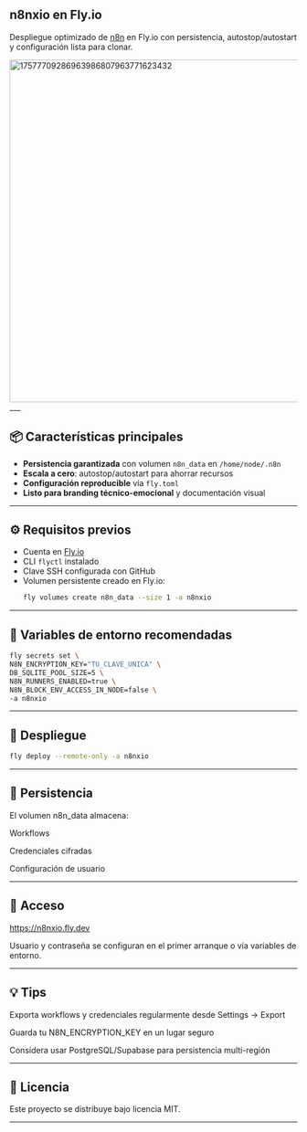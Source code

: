 ## n8nxio en Fly.io

Despliegue optimizado de [n8n](https://n8n.io) en Fly.io con persistencia, autostop/autostart y configuración lista para clonar.

<img width="600" height="600" alt="17577709286963986807963771623432" src="https://github.com/user-attachments/assets/31ca2e28-6191-473e-b946-71d8a3c2dc23" />
___

## 📦 Características principales
- **Persistencia garantizada** con volumen `n8n_data` en `/home/node/.n8n`
- **Escala a cero**: autostop/autostart para ahorrar recursos
- **Configuración reproducible** vía `fly.toml`
- **Listo para branding técnico-emocional** y documentación visual

---

## ⚙️ Requisitos previos
- Cuenta en [Fly.io](https://fly.io)
- CLI `flyctl` instalado
- Clave SSH configurada con GitHub
- Volumen persistente creado en Fly.io:
  ```bash
  fly volumes create n8n_data --size 1 -a n8nxio

---

## 🔐 Variables de entorno recomendadas

  ~~~bash
fly secrets set \
  N8N_ENCRYPTION_KEY="TU_CLAVE_UNICA" \
  DB_SQLITE_POOL_SIZE=5 \
  N8N_RUNNERS_ENABLED=true \
  N8N_BLOCK_ENV_ACCESS_IN_NODE=false \
  -a n8nxio
 ~~~

___

## 🚀 Despliegue

 ~~~bash
fly deploy --remote-only -a n8nxio
 ~~~

___

## 📂 Persistencia

El volumen n8n_data almacena:

Workflows

Credenciales cifradas


Configuración de usuario

___

## 🔗 Acceso

https://n8nxio.fly.dev

Usuario y contraseña se configuran en el primer arranque o vía variables de entorno.

___

## 💡 Tips

Exporta workflows y credenciales regularmente desde Settings → Export

Guarda tu N8N_ENCRYPTION_KEY en un lugar seguro

Considera usar PostgreSQL/Supabase para persistencia multi-región

___

## 📜 Licencia

Este proyecto se distribuye bajo licencia MIT.


---
